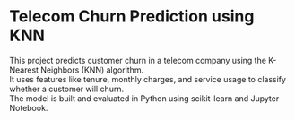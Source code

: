 # Telecom Churn Prediction using KNN

This project predicts customer churn in a telecom company using the K-Nearest Neighbors (KNN) algorithm.  
It uses features like tenure, monthly charges, and service usage to classify whether a customer will churn.  
The model is built and evaluated in Python using scikit-learn and Jupyter Notebook.

